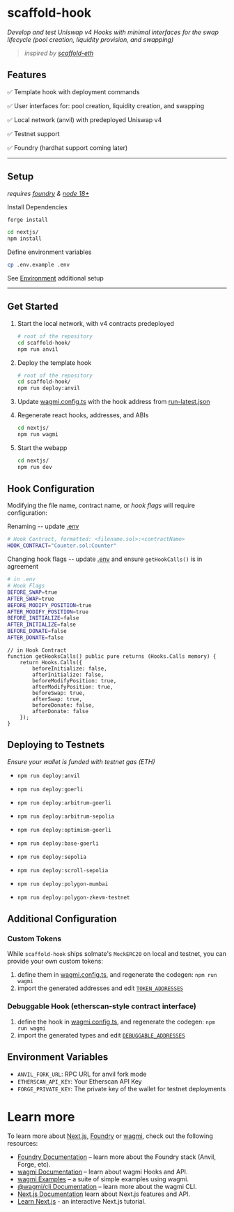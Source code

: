 # scaffold-hook

_Develop and test Uniswap v4 Hooks with minimal interfaces for the swap lifecycle (pool creation, liquidity provision, and swapping)_

> _inspired by [scaffold-eth](https://github.com/scaffold-eth/scaffold-eth-2)_

## Features

✅ Template hook with deployment commands

✅ User interfaces for: pool creation, liquidity creation, and swapping

✅ Local network (anvil) with predeployed Uniswap v4

✅ Testnet support

✅ Foundry (hardhat support coming later)

---

## Setup

_requires [foundry](https://book.getfoundry.sh/getting-started/installation) & [node 18+](https://nodejs.org/en/download)_

Install Dependencies

```bash
forge install

cd nextjs/
npm install
```

Define environment variables

```bash
cp .env.example .env
```

See [Environment](#environment-variables) additional setup

---

## Get Started

1. Start the local network, with v4 contracts predeployed

   ```bash
   # root of the repository
   cd scaffold-hook/
   npm run anvil
   ```

2. Deploy the template hook

   ```bash
   # root of the repository
   cd scaffold-hook/
   npm run deploy:anvil
   ```

3. Update [wagmi.config.ts](nextjs/wagmi.config.ts) with the hook address from [run-latest.json](/broadcast/DeployHook.s.sol/31337/run-latest.json)

4. Regenerate react hooks, addresses, and ABIs

   ```bash
   cd nextjs/
   npm run wagmi
   ```

5. Start the webapp
   ```bash
   cd nextjs/
   npm run dev
   ```

## Hook Configuration

Modifying the file name, contract name, or _hook flags_ will require configuration:

Renaming -- update [.env](.env)

```bash
# Hook Contract, formatted: <filename.sol>:<contractName>
HOOK_CONTRACT="Counter.sol:Counter"
```

Changing hook flags -- update [.env](.env) and ensure `getHookCalls()` is in agreement

```bash
# in .env
# Hook Flags
BEFORE_SWAP=true
AFTER_SWAP=true
BEFORE_MODIFY_POSITION=true
AFTER_MODIFY_POSITION=true
BEFORE_INITIALIZE=false
AFTER_INITIALIZE=false
BEFORE_DONATE=false
AFTER_DONATE=false
```

```solidity
// in Hook Contract
function getHooksCalls() public pure returns (Hooks.Calls memory) {
    return Hooks.Calls({
        beforeInitialize: false,
        afterInitialize: false,
        beforeModifyPosition: true,
        afterModifyPosition: true,
        beforeSwap: true,
        afterSwap: true,
        beforeDonate: false,
        afterDonate: false
    });
}
```

## Deploying to Testnets

_Ensure your wallet is funded with testnet gas (ETH)_

- `npm run deploy:anvil`

- `npm run deploy:goerli`

- `npm run deploy:arbitrum-goerli`

- `npm run deploy:arbitrum-sepolia`

- `npm run deploy:optimism-goerli`

- `npm run deploy:base-goerli`

- `npm run deploy:sepolia`

- `npm run deploy:scroll-sepolia`

- `npm run deploy:polygon-mumbai`

- `npm run deploy:polygon-zkevm-testnet`

## Additional Configuration

### Custom Tokens

While `scaffold-hook` ships solmate's `MockERC20` on local and testnet, you can provide your own custom tokens:

1. define them in [wagmi.config.ts](nextjs/wagmi.config.ts#L80), and regenerate the codegen: `npm run wagmi`
2. import the generated addresses and edit [`TOKEN_ADDRESSES`](nextjs/utils/config.ts)

### Debuggable Hook (etherscan-style contract interface)

1. define the hook in [wagmi.config.ts](nextjs/wagmi.config.ts#L15), and regenerate the codegen: `npm run wagmi`
2. import the generated types and edit [`DEBUGGABLE_ADDRESSES`](nextjs/utils/config.ts)

## Environment Variables

- `ANVIL_FORK_URL`: RPC URL for anvil fork mode
- `ETHERSCAN_API_KEY`: Your Etherscan API Key
- `FORGE_PRIVATE_KEY`: The private key of the wallet for testnet deployments

# Learn more

To learn more about [Next.js](https://nextjs.org), [Foundry](https://book.getfoundry.sh/) or [wagmi](https://wagmi.sh), check out the following resources:

- [Foundry Documentation](https://book.getfoundry.sh/) – learn more about the Foundry stack (Anvil, Forge, etc).
- [wagmi Documentation](https://wagmi.sh) – learn about wagmi Hooks and API.
- [wagmi Examples](https://wagmi.sh/examples/connect-wallet) – a suite of simple examples using wagmi.
- [@wagmi/cli Documentation](https://wagmi.sh/cli) – learn more about the wagmi CLI.
- [Next.js Documentation](https://nextjs.org/docs) learn about Next.js features and API.
- [Learn Next.js](https://nextjs.org/learn) - an interactive Next.js tutorial.
